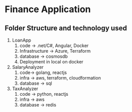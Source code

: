 # Finance Application

## Folder Structure and technology used

1. LoanApp
   1. code -> .net/C#, Angular, Docker
   2. Infrastructure -> Azure, Terraform
   3. database -> cosmosdb
   4. Deployment in local on docker
2. SalaryAnalyzer
   1. code-> golang, reactjs
   2. infra -> aws, terraform, cloudformation
   3. database -> sql
3. TaxAnalyzer
   1. code -> python, reactjs
   2. infra -> aws
   3. database -> redis